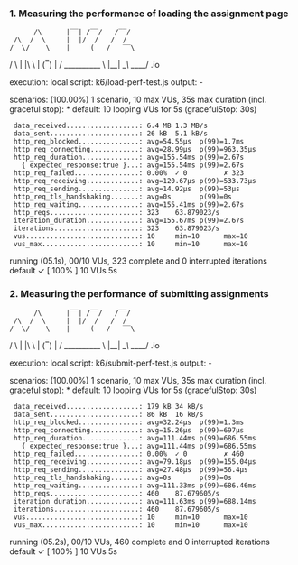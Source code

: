 ### 1. Measuring the performance of loading the assignment page 

          /\      |‾‾| /‾‾/   /‾‾/   
     /\  /  \     |  |/  /   /  /    
    /  \/    \    |     (   /   ‾‾\  
   /          \   |  |\  \ |  (‾)  | 
  / __________ \  |__| \__\ \_____/ .io

  execution: local
     script: k6/load-perf-test.js
     output: -

  scenarios: (100.00%) 1 scenario, 10 max VUs, 35s max duration (incl. graceful stop):
           * default: 10 looping VUs for 5s (gracefulStop: 30s)

     data_received..................: 6.4 MB 1.3 MB/s
     data_sent......................: 26 kB  5.1 kB/s
     http_req_blocked...............: avg=54.55µs  p(99)=1.7ms   
     http_req_connecting............: avg=28.99µs  p(99)=963.35µs
     http_req_duration..............: avg=155.54ms p(99)=2.67s   
       { expected_response:true }...: avg=155.54ms p(99)=2.67s   
     http_req_failed................: 0.00%  ✓ 0         ✗ 323 
     http_req_receiving.............: avg=120.67µs p(99)=533.73µs
     http_req_sending...............: avg=14.92µs  p(99)=53µs    
     http_req_tls_handshaking.......: avg=0s       p(99)=0s      
     http_req_waiting...............: avg=155.41ms p(99)=2.67s   
     http_reqs......................: 323    63.879023/s
     iteration_duration.............: avg=155.67ms p(99)=2.67s   
     iterations.....................: 323    63.879023/s
     vus............................: 10     min=10      max=10
     vus_max........................: 10     min=10      max=10


running (05.1s), 00/10 VUs, 323 complete and 0 interrupted iterations
default ✓ [ 100% ] 10 VUs  5s

### 2. Measuring the performance of submitting assignments 


          /\      |‾‾| /‾‾/   /‾‾/   
     /\  /  \     |  |/  /   /  /    
    /  \/    \    |     (   /   ‾‾\  
   /          \   |  |\  \ |  (‾)  | 
  / __________ \  |__| \__\ \_____/ .io

  execution: local
     script: k6/submit-perf-test.js
     output: -

  scenarios: (100.00%) 1 scenario, 10 max VUs, 35s max duration (incl. graceful stop):
           * default: 10 looping VUs for 5s (gracefulStop: 30s)


     data_received..................: 179 kB 34 kB/s
     data_sent......................: 86 kB  16 kB/s
     http_req_blocked...............: avg=32.24µs  p(99)=1.3ms   
     http_req_connecting............: avg=15.26µs  p(99)=697µs   
     http_req_duration..............: avg=111.44ms p(99)=686.55ms
       { expected_response:true }...: avg=111.44ms p(99)=686.55ms
     http_req_failed................: 0.00%  ✓ 0         ✗ 460 
     http_req_receiving.............: avg=79.18µs  p(99)=155.04µs
     http_req_sending...............: avg=27.48µs  p(99)=56.4µs  
     http_req_tls_handshaking.......: avg=0s       p(99)=0s      
     http_req_waiting...............: avg=111.33ms p(99)=686.46ms
     http_reqs......................: 460    87.679605/s
     iteration_duration.............: avg=111.63ms p(99)=688.14ms
     iterations.....................: 460    87.679605/s
     vus............................: 10     min=10      max=10
     vus_max........................: 10     min=10      max=10


running (05.2s), 00/10 VUs, 460 complete and 0 interrupted iterations
default ✓ [ 100% ] 10 VUs  5s